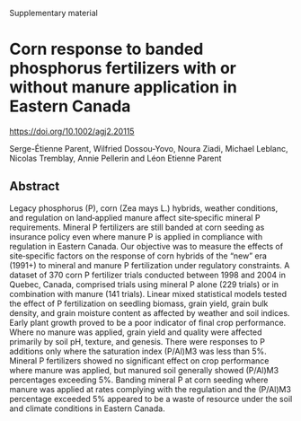 Supplementary material

# Corn response to banded phosphorus fertilizers with or without manure application in Eastern Canada

https://doi.org/10.1002/agj2.20115

Serge-Étienne Parent, Wilfried Dossou-Yovo, Noura Ziadi, Michael Leblanc, Nicolas Tremblay, Annie Pellerin and Léon Etienne Parent

## Abstract

Legacy phosphorus (P), corn (Zea mays L.) hybrids, weather conditions, and regulation on land‐applied manure affect site‐specific mineral P requirements. Mineral P fertilizers are still banded at corn seeding as insurance policy even where manure P is applied in compliance with regulation in Eastern Canada. Our objective was to measure the effects of site‐specific factors on the response of corn hybrids of the “new” era (1991+) to mineral and manure P fertilization under regulatory constraints. A dataset of 370 corn P fertilizer trials conducted between 1998 and 2004 in Quebec, Canada, comprised trials using mineral P alone (229 trials) or in combination with manure (141 trials). Linear mixed statistical models tested the effect of P fertilization on seedling biomass, grain yield, grain bulk density, and grain moisture content as affected by weather and soil indices. Early plant growth proved to be a poor indicator of final crop performance. Where no manure was applied, grain yield and quality were affected primarily by soil pH, texture, and genesis. There were responses to P additions only where the saturation index (P/Al)M3 was less than 5%. Mineral P fertilizers showed no significant effect on crop performance where manure was applied, but manured soil generally showed (P/Al)M3 percentages exceeding 5%. Banding mineral P at corn seeding where manure was applied at rates complying with the regulation and the (P/Al)M3 percentage exceeded 5% appeared to be a waste of resource under the soil and climate conditions in Eastern Canada.
